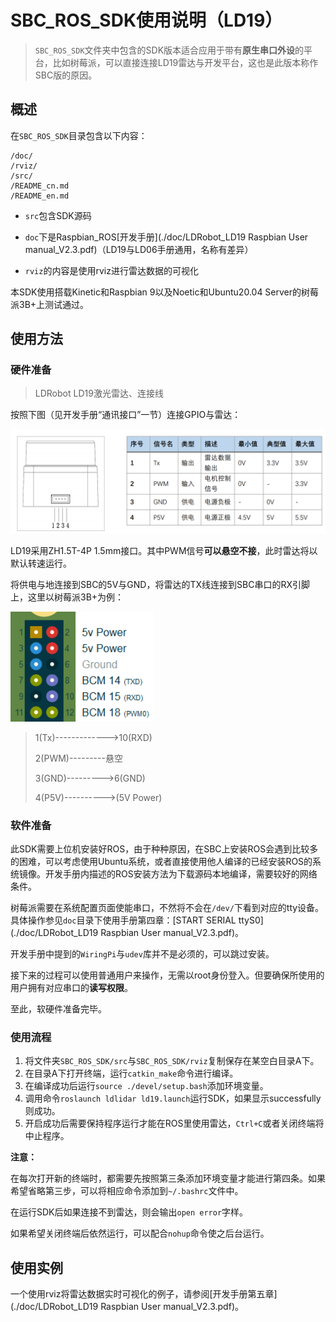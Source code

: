 # SBC_ROS_SDK使用说明（LD19）

> `SBC_ROS_SDK`文件夹中包含的SDK版本适合应用于带有**原生串口外设**的平台，比如树莓派，可以直接连接LD19雷达与开发平台，这也是此版本称作SBC版的原因。

## 概述

在`SBC_ROS_SDK`目录包含以下内容：

``` 
/doc/
/rviz/
/src/
/README_cn.md
/README_en.md
```

- `src`包含SDK源码

- `doc`下是Raspbian_ROS[开发手册](./doc/LDRobot_LD19 Raspbian User manual_V2.3.pdf)（LD19与LD06手册通用，名称有差异）

- `rviz`的内容是使用rviz进行雷达数据的可视化

本SDK使用搭载Kinetic和Raspbian 9以及Noetic和Ubuntu20.04 Server的树莓派3B+上测试通过。

## 使用方法

### 硬件准备

> LDRobot LD19激光雷达、连接线

按照下图（见开发手册“通讯接口”一节）连接GPIO与雷达：

![LD19通讯接口图](../pic/image-20210802170439262.png)

LD19采用ZH1.5T-4P 1.5mm接口。其中PWM信号**可以悬空不接**，此时雷达将以默认转速运行。

将供电与地连接到SBC的5V与GND，将雷达的TX线连接到SBC串口的RX引脚上，这里以树莓派3B+为例：

![树莓派GPIO](../pic/树莓派gpio.png)

> 1(Tx)------------->10(RXD)
>
> 2(PWM)---------悬空
>
> 3(GND)--------->6(GND)
>
> 4(P5V)---------->(5V Power)

### 软件准备

此SDK需要上位机安装好ROS，由于种种原因，在SBC上安装ROS会遇到比较多的困难，可以考虑使用Ubuntu系统，或者直接使用他人编译的已经安装ROS的系统镜像。开发手册内描述的ROS安装方法为下载源码本地编译，需要较好的网络条件。

树莓派需要在系统配置页面使能串口，不然将不会在`/dev/`下看到对应的tty设备。具体操作参见`doc`目录下使用手册第四章：[START SERIAL ttyS0](./doc/LDRobot_LD19 Raspbian User manual_V2.3.pdf)。

开发手册中提到的`WiringPi`与`udev`库并不是必须的，可以跳过安装。

接下来的过程可以使用普通用户来操作，无需以root身份登入。但要确保所使用的用户拥有对应串口的**读写权限**。

至此，软硬件准备完毕。

### 使用流程

1. 将文件夹`SBC_ROS_SDK/src`与`SBC_ROS_SDK/rviz`复制保存在某空白目录A下。
2. 在目录A下打开终端，运行`catkin_make`命令进行编译。
3. 在编译成功后运行`source ./devel/setup.bash`添加环境变量。
4. 调用命令`roslaunch ldlidar ld19.launch`运行SDK，如果显示successfully则成功。
5. 开启成功后需要保持程序运行才能在ROS里使用雷达，`Ctrl+C`或者关闭终端将中止程序。

**注意：**

在每次打开新的终端时，都需要先按照第三条添加环境变量才能进行第四条。如果希望省略第三步，可以将相应命令添加到`~/.bashrc`文件中。

在运行SDK后如果连接不到雷达，则会输出`open error`字样。

如果希望关闭终端后依然运行，可以配合`nohup`命令使之后台运行。

## 使用实例

一个使用rviz将雷达数据实时可视化的例子，请参阅[开发手册第五章](./doc/LDRobot_LD19 Raspbian User manual_V2.3.pdf)。

